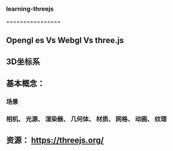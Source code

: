 ### learning-threejs
================


##  Opengl es Vs Webgl Vs three.js

## 3D坐标系

## 基本概念： 
### 场景
### 相机、 光源、 渲染器、 几何体、 材质、 网格、 动画、 纹理

## 资源： https://threejs.org/

